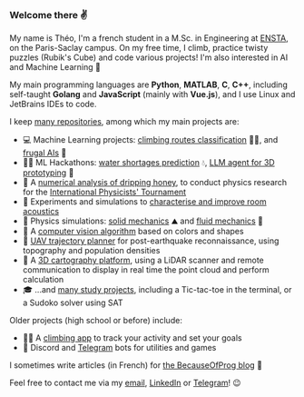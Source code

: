 ### Welcome there ✌

My name is Théo, I'm a french student in a M.Sc. in Engineering at [ENSTA](https://ensta-paris.fr/en), on the Paris-Saclay campus. On my free time, I climb, practice twisty puzzles (Rubik's Cube) and code various projects! I'm also interested in AI and Machine Learning 🧠

My main programming languages are **Python**, **MATLAB**, **C**, **C++**, including self-taught **Golang** and **JavaScript** (mainly with **Vue.js**), and I use Linux and JetBrains IDEs to code.

I keep [many repositories](https://github.com/theovidal?tab=repositories&type=source), among which my main projects are:

- 💻 Machine Learning projects: [climbing routes classification](https://github.com/theovidal/beta-project) 🧗‍♂️,  and [frugal AIs](https://github.com/theovidal/frugal-ai-challenge) 🍃
- 🏃‍♂️ ML Hackathons: [water shortages prediction](https://github.com/theovidal/hickathon) 💧, [LLM agent for 3D prototyping](https://github.com/theovidal/joyero-mit-hackathon) 🤖
- 🍯 A [numerical analysis of dripping honey](https://github.com/theovidal/ipt-bouncing-honey), to conduct physics research for the [International Physicists' Tournament](https://iptnet.info)
- 📣 Experiments and simulations to [characterise and improve room acoustics](https://github.com/theovidal/room-acoustics)
- 🔭 Physics simulations: [solid mechanics](https://github.com/theovidal/fisiks) ⛰️ and [fluid mechanics](https://github.com/theovidal/study-projects/tree/main/mechanics/stokes-equation-simulation) 🌊
- 🚗 A [computer vision algorithm](https://github.com/theovidal/vehicule-vision) based on colors and shapes
- 🚁 [UAV trajectory planner](https://github.com/theovidal/tipe) for post-earthquake reconnaissance, using topography and population densities
- 🔦 A [3D cartography platform](https://github.com/theovidal/3d-cartography-platform), using a LiDAR scanner and remote communication to display in real time the point cloud and perform calculation
- 🎓 ...and [many study projects](https://github.com/theovidal/study-projects), including a Tic-tac-toe in the terminal, or a Sudoko solver using SAT

Older projects (high school or before) include:

- 🧗‍♂️ A [climbing app](https://highest.netlify.app) to track your activity and set your goals
- 🤖 Discord and [Telegram](https://github.com/theovidal/parcolar) bots for utilities and games

I sometimes write articles (in French) for [the BecauseOfProg blog](https://becauseofprog.fr) 📑

Feel free to contact me via my [email](mailto:theo.vidal@ensta.fr), [LinkedIn](https://linkedin.com/in/theovidal) or [Telegram](https://t.me/theovld)! 😉
